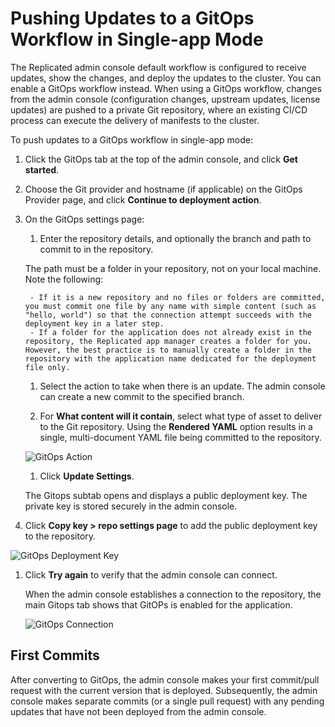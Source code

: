 # Pushing Updates to a GitOps Workflow in Single-app Mode

The Replicated admin console default workflow is configured to receive updates, show the changes, and deploy the updates to the cluster. You can enable a GitOps workflow instead.
When using a GitOps workflow, changes from the admin console (configuration changes, upstream updates, license updates) are pushed to a private Git repository, where an existing CI/CD process can execute the delivery of manifests to the cluster.

To push updates to a GitOps workflow in single-app mode:

1. Click the GitOps tab at the top of the admin console, and click **Get started**.

1. Choose the Git provider and hostname (if applicable) on the GitOps Provider page, and click **Continue to deployment action**.

1. On the GitOps settings page:

    1. Enter the repository details, and optionally the branch and path to commit to in the repository.

      The path must be a folder in your repository, not on your local machine. Note the following:

        - If it is a new repository and no files or folders are committed, you must commit one file by any name with simple content (such as "hello, world") so that the connection attempt succeeds with the deployment key in a later step.
        - If a folder for the application does not already exist in the repository, the Replicated app manager creates a folder for you. However, the best practice is to manually create a folder in the repository with the application name dedicated for the deployment file only.

    1. Select the action to take when there is an update. The admin console can create a new commit to the specified branch.

    1. For **What content will it contain**, select what type of asset to deliver to the Git repository. Using the **Rendered YAML** option results in a single, multi-document YAML file being committed to the repository.

      ![GitOps Action](/images/gitops-action.png)

    1. Click **Update Settings**.

      The Gitops subtab opens and displays a public deployment key. The private key is stored securely in the admin console.

1. Click **Copy key > repo settings page** to add the public deployment key to the repository.

  ![GitOps Deployment Key](/images/gitops-deployment-key.png)

1. Click **Try again** to verify that the admin console can connect.

    When the admin console establishes a connection to the repository, the main Gitops tab shows that GitOPs is enabled for the application.

    ![GitOps Connection](/images/gitops-connected.png)

## First Commits

After converting to GitOps, the admin console makes your first commit/pull request with the current version that is deployed.
Subsequently, the admin console makes separate commits (or a single pull request) with any pending updates that have not been deployed from the admin console.
